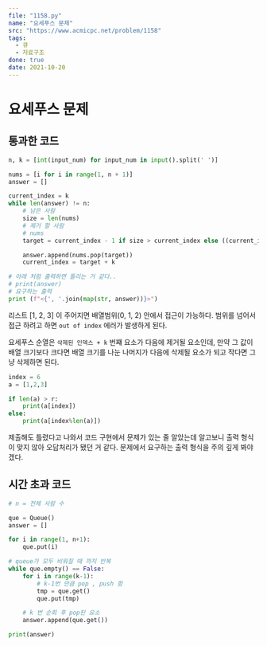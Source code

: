 ```yaml
---
file: "1158.py"
name: "요세푸스 문제"
src: "https://www.acmicpc.net/problem/1158"
tags:
  - 큐
  - 자료구조
done: true
date: 2021-10-20
---
```


# 요세푸스 문제

## 통과한 코드

```python
n, k = [int(input_num) for input_num in input().split(' ')]

nums = [i for i in range(1, n + 1)]
answer = []

current_index = k
while len(answer) != n:
    # 남은 사람
    size = len(nums)
    # 제거 할 사람
    # nums
    target = current_index - 1 if size > current_index else ((current_index-1) % size)

    answer.append(nums.pop(target))
    current_index = target + k

# 아래 처럼 출력하면 틀리는 거 같다..
# print(answer)
# 요구하는 출력
print (f"<{', '.join(map(str, answer))}>")
```

리스트 [1, 2, 3] 이 주어지면 배열범위(0, 1, 2) 안에서 접근이 가능하다. 범위를 넘어서 접근 하려고 하면 `out of index` 에러가 발생하게 된다.

요세푸스 순열은 `삭제된 인덱스 + k` 번쨰 요소가 다음에 제거될 요소인데, 만약 그 값이 배열 크기보다 크다면 배열 크기를 나눈 나머지가 다음에 삭제될 요소가 되고 작다면 그냥 삭제하면 된다.

```python
index = 6
a = [1,2,3]

if len(a) > r:
    print(a[index])
else:
    print(a[index%len(a)])
```

제출해도 틀렸다고 나와서 코드 구현에서 문제가 있는 줄 알았는데
알고보니 출력 형식이 맞지 않아 오답처리가 됐던 거 같다. 문제에서 요구하는 출력 형식을 주의 깊게 봐야겠다.

## 시간 초과 코드

```python
# n = 전체 사람 수

que = Queue()
answer = []

for i in range(1, n+1):
    que.put(i)

# queue가 모두 비워질 때 까지 반복
while que.empty() == False:
    for i in range(k-1):
        # k-1번 만큼 pop , push 함
        tmp = que.get()
        que.put(tmp)

    # k 번 순회 후 pop된 요소
    answer.append(que.get())

print(answer)
```

